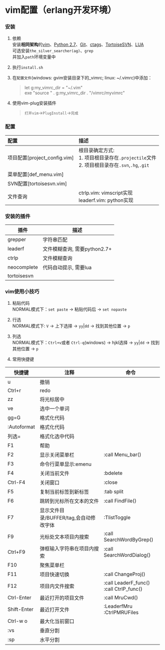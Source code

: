 # vim配置（erlang开发环境）

### 安装

1. 依赖  
安装**相同架构**的[vim](https://github.com/vim/vim-win32-installer/releases)、[Python 2.7](www.python.org)、[Git](https://git-for-windows.github.io)、[ctags](https://sourceforge.net/projects/ctags/)、[TortoiseSVN](http://subversion.tigris.org)、[LUA](http://lua-users.org/wiki/LuaBinaries)  
可选安装`the_silver_searcher(ag)`、`grep`  
并加入`path`环境变量中  

1. 执行`install.sh`  

1. 在`配置文件`(windows: gvim安装目录下的_vimrc; linux: ~/.vimrc)中添加：  
    > let g:my_vimrc_dir = "~/.vim"  
    > exe "source " .  g:my_vimrc_dir . "/vimrc/myvimrc"  

1. 使用vim-plug安装插件  
    > `打开vim`->`PlugInstall`->`完成`  

### 配置

|配置|描述|
|:---|:---|
|项目配置[project_config.vim]|根目录确定方式:<br/>1. 项目根目录存在`.projectile`文件<br/>2. 项目根目录存在`.svn`,`.hg`,`.git`|
|菜单配置[def_menu.vim]|
|SVN配置[tortoisesvn.vim]|
|文件查询|ctrlp.vim: vimscript实现<br/>leaderf.vim: python实现|

### 安装的插件

|插件|描述|
|----|----|
|grepper|字符串匹配|
|leaderf|文件模糊查询, 需要python2.7+|
|ctrlp|文件模糊查询|
|neocomplete|代码自动提示, 需要lua|
|tortoisesvn|

### vim使用小技巧

1. 粘贴代码  
NORMAL模式下：`set paste` -> 粘贴代码后 -> `set nopaste`

1. 行选  
NORMAL模式下: `V` -> 上下选择 -> `yy`|`dd` -> 找到其他位置 -> `p`

1. 列选  
NORMAL模式下：`Ctrl+v`或者 `Ctrl-q`(windows) -> hjkl选择 -> `yy`|`dd` -> 找到其他位置 -> `p`

1. 常用快捷键  

|快捷键|注释|命令|
|----|----|---|
|u|撤销|
|Ctrl+r|redo|
|zz|将光标居中|
|ve|选中一个单词|
|gg=G|格式化代码|
|:Autoformat|格式化代码|
|列选=|格式化选中代码|
|F1|帮助|
|F2|显示关闭菜单栏|:call Menu_bar()|
|F3|命令行菜单显示:emenu|
|F4|关闭当前文件|:bdelete|
|Ctrl-F4|关闭窗口|:close|
|F5|复制当前标签到新标签|:tab split|
|F6|跳转到光标所在文本的文件|:call FindFile()|
|F7|显示文件目录/BUFFER/tag,会自动修改字体|:TlistToggle|
|F9|光标处文本项目内搜索|:call SearchWordByGrep()|
|Ctrl+F9|弹框输入字符串在项目内搜索|:call SearchWordDialog()|
|F10|聚焦菜单栏|
|F11|项目快速切换|:call ChangeProj()|
|F12|项目内文件搜索|:call LeaderF_func() <br/>:call CtrlP_func()|
|Ctrl-Enter|最近打开的项目文件|:call MruCwd()|
|Shift-Enter|最近打开文件|:LeaderfMru <br/>:CtrlPMRUFiles|
|Ctrl-w o|最大化当前窗口|
|:vs|垂直分割|
|:sp|水平分割|

